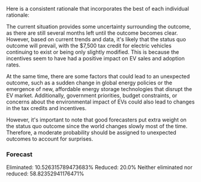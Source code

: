 Here is a consistent rationale that incorporates the best of each individual rationale:

The current situation provides some uncertainty surrounding the outcome, as there are still several months left until the outcome becomes clear. However, based on current trends and data, it's likely that the status quo outcome will prevail, with the $7,500 tax credit for electric vehicles continuing to exist or being only slightly modified. This is because the incentives seem to have had a positive impact on EV sales and adoption rates.

At the same time, there are some factors that could lead to an unexpected outcome, such as a sudden change in global energy policies or the emergence of new, affordable energy storage technologies that disrupt the EV market. Additionally, government priorities, budget constraints, or concerns about the environmental impact of EVs could also lead to changes in the tax credits and incentives.

However, it's important to note that good forecasters put extra weight on the status quo outcome since the world changes slowly most of the time. Therefore, a moderate probability should be assigned to unexpected outcomes to account for surprises.

### Forecast

Eliminated: 10.526315789473683%
Reduced: 20.0%
Neither eliminated nor reduced: 58.82352941176471%